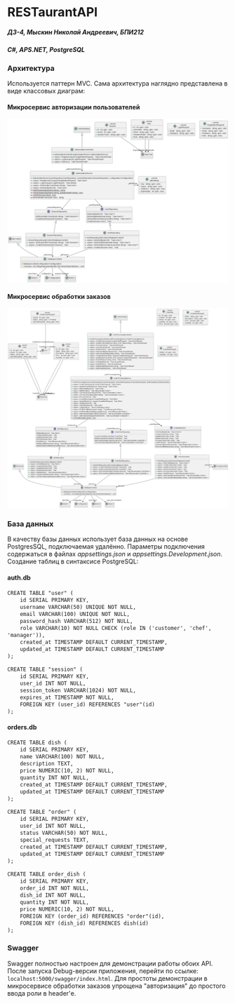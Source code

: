 # RESTaurantAPI
##### ДЗ-4, Мыскин Николай Андреевич, БПИ212
##### C#, APS.NET, PostgreSQL

### Архитектура
Используется паттерн MVC. Сама архитектура наглядно представлена в виде классовых диаграм:

#### Микросервис авторизации пользователей
![](Puml/Authorization/include.png)

#### Микросервис обработки заказов
![](Puml/OrderProcessing/include.png)

### База данных
В качеству базы данных использует база данных на основе PostgresSQL, подключаемая удалённо. Параметры подключения содержаться в файлах *appsettings.json* и *appsettings.Development.json*.
Создание таблиц в синтаксисе PostgreSQL:
#### auth.db
```
CREATE TABLE "user" (
    id SERIAL PRIMARY KEY,
    username VARCHAR(50) UNIQUE NOT NULL,
    email VARCHAR(100) UNIQUE NOT NULL,
    password_hash VARCHAR(512) NOT NULL,
    role VARCHAR(10) NOT NULL CHECK (role IN ('customer', 'chef', 'manager')),
    created_at TIMESTAMP DEFAULT CURRENT_TIMESTAMP,
    updated_at TIMESTAMP DEFAULT CURRENT_TIMESTAMP
);
```
```
CREATE TABLE "session" (
    id SERIAL PRIMARY KEY,
    user_id INT NOT NULL,
    session_token VARCHAR(1024) NOT NULL,
    expires_at TIMESTAMP NOT NULL,
    FOREIGN KEY (user_id) REFERENCES "user"(id)
);
```

#### orders.db
```
CREATE TABLE dish (
    id SERIAL PRIMARY KEY,
    name VARCHAR(100) NOT NULL,
    description TEXT,
    price NUMERIC(10, 2) NOT NULL,
    quantity INT NOT NULL,
    created_at TIMESTAMP DEFAULT CURRENT_TIMESTAMP,
    updated_at TIMESTAMP DEFAULT CURRENT_TIMESTAMP
);
```
```
CREATE TABLE "order" (
    id SERIAL PRIMARY KEY,
    user_id INT NOT NULL,
    status VARCHAR(50) NOT NULL,
    special_requests TEXT,
    created_at TIMESTAMP DEFAULT CURRENT_TIMESTAMP,
    updated_at TIMESTAMP DEFAULT CURRENT_TIMESTAMP
);
```
```
CREATE TABLE order_dish (
    id SERIAL PRIMARY KEY,
    order_id INT NOT NULL,
    dish_id INT NOT NULL,
    quantity INT NOT NULL,
    price NUMERIC(10, 2) NOT NULL,
    FOREIGN KEY (order_id) REFERENCES "order"(id),
    FOREIGN KEY (dish_id) REFERENCES dish(id)
);
```

### Swagger
Swagger полностью настроен для демонстрации работы обоих API. После запуска Debug-версии приложения, перейти по ссылке: `localhost:5000/swagger/index.html`.
Для простоты демонстрации в микросервисе обработки заказов упрощена "авторизация" до простого ввода роли в header'е.
